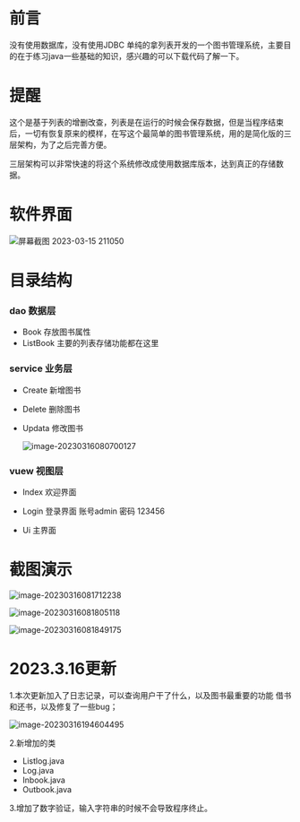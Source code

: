 # 前言

没有使用数据库，没有使用JDBC 单纯的拿列表开发的一个图书管理系统，主要目的在于练习java一些基础的知识，感兴趣的可以下载代码了解一下。

#  提醒

这个是基于列表的增删改查，列表是在运行的时候会保存数据，但是当程序结束后，一切有恢复原来的模样，在写这个最简单的图书管理系统，用的是简化版的三层架构，为了之后完善方便。

三层架构可以非常快速的将这个系统修改成使用数据库版本，达到真正的存储数据。

# 软件界面

![屏幕截图 2023-03-15 211050](https://syb-1303019251.cos.ap-beijing.myqcloud.com/md/%E5%B1%8F%E5%B9%95%E6%88%AA%E5%9B%BE%202023-03-15%20211050.png)

# 目录结构

### dao 数据层

- Book   存放图书属性
- ListBook  主要的列表存储功能都在这里

### service 业务层

- Create 新增图书

- Delete  删除图书

- Updata 修改图书

  ![image-20230316080700127](https://syb-1303019251.cos.ap-beijing.myqcloud.com/md/image-20230316080700127.png)

###  vuew 视图层

- Index 欢迎界面

- Login  登录界面 账号admin 密码 123456

- Ui 主界面
# 截图演示

![image-20230316081712238](https://syb-1303019251.cos.ap-beijing.myqcloud.com/md/image-20230316081712238.png)

![image-20230316081805118](https://syb-1303019251.cos.ap-beijing.myqcloud.com/md/image-20230316081805118.png)

![image-20230316081849175](https://syb-1303019251.cos.ap-beijing.myqcloud.com/md/image-20230316081849175.png)

# 2023.3.16更新

1.本次更新加入了日志记录，可以查询用户干了什么，以及图书最重要的功能 借书和还书，以及修复了一些bug；

![image-20230316194604495](https://syb-1303019251.cos.ap-beijing.myqcloud.com/md/image-20230316194604495.png)

2.新增加的类

- Listlog.java
- Log.java
- Inbook.java
- Outbook.java

3.增加了数字验证，输入字符串的时候不会导致程序终止。
